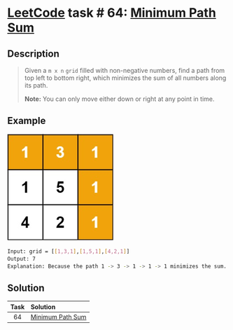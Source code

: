 # [LeetCode][leetcode] task # 64: [Minimum Path Sum][task]

Description
-----------

> Given a `m x n` `grid` filled with non-negative numbers,
> find a path from top left to bottom right,
> which minimizes the sum of all numbers along its path.
> 
> **Note:** You can only move either down or right at any point in time.

Example
-------

![grid.png](image/grid.png)

```sh
Input: grid = [[1,3,1],[1,5,1],[4,2,1]]
Output: 7
Explanation: Because the path 1 -> 3 -> 1 -> 1 -> 1 minimizes the sum.
```

Solution
--------

| Task | Solution                     |
|:----:|:-----------------------------|
|  64  | [Minimum Path Sum][solution] |


[leetcode]: <http://leetcode.com/>
[task]: <https://leetcode.com/problems/unique-paths/>
[solution]: <https://github.com/wellaxis/witalis-jkit/blob/main/module/tasks/src/main/java/com/witalis/jkit/tasks/core/task/leetcode/h1/p64/option/Practice.java>
